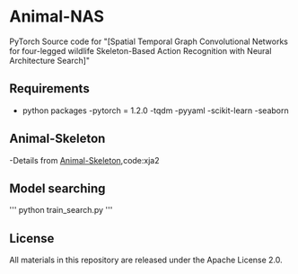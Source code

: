 # Animal-NAS
PyTorch Source code for "[Spatial Temporal Graph Convolutional Networks for four-legged wildlife Skeleton-Based Action Recognition with Neural Architecture Search]"

## Requirements
- python packages
  -pytorch = 1.2.0
  -tqdm
  -pyyaml
  -scikit-learn
  -seaborn
  
## Animal-Skeleton
-Details from [Animal-Skeleton](https://pan.baidu.com/s/1GoyO3X3r46nFps3kmFSl2Q ),code:xja2

## Model searching
'''
python train_search.py
'''

## License
All materials in this repository are released under the Apache License 2.0.
  
